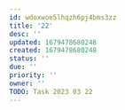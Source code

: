 ```yaml
---
id: wdoxwoe5lhqzh6pj4bms3zz
title: '22'
desc: ''
updated: 1679478680248
created: 1679478680248
status: ''
due: ''
priority: ''
owner: ''
TODO: Task 2023 03 22
---
```

